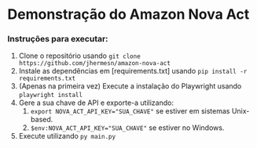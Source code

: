# Demonstração do Amazon Nova Act
### Instruções para executar:
1. Clone o repositório usando `git clone https://github.com/jhermesn/amazon-nova-act`
2. Instale as dependências em [requirements.txt] usando `pip install -r requirements.txt`
3. (Apenas na primeira vez) Execute a instalação do Playwright usando `playwright install`
4. Gere a sua chave de API e exporte-a utilizando:
    1. `export NOVA_ACT_API_KEY="SUA_CHAVE"` se estiver em sistemas Unix-based.
    2. `$env:NOVA_ACT_API_KEY="SUA_CHAVE"` se estiver no Windows.
5. Execute utilizando `py main.py`
